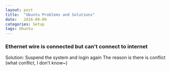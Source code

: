 ```yaml
---
layout: post
title:  "Ubuntu Problems and Solutions"
date:   2016-09-09
categories: Setup
tags: Ubuntu
---
```


### Ethernet wire is connected but can't connect to internet

Solution:
Suspend the system and login again
The reason is there is conflict (what conflict, I don't know~)